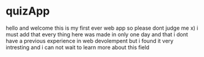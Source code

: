 # quizApp
hello and welcome
this is my first ever web app so please dont judge me x)
i must add that every thing here was made in only one day and that i  dont have a previous experience in web devolempent
but i found it very intresting and i can not wait to learn more about this field 
